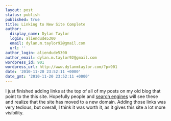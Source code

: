 ```yaml
---
layout: post
status: publish
published: true
title: Linking to New Site Complete
author:
  display_name: Dylan Taylor
  login: aliendude5300
  email: dylan.m.taylor92@gmail.com
  url: ''
author_login: aliendude5300
author_email: dylan.m.taylor92@gmail.com
wordpress_id: 901
wordpress_url: http://www.dylanmtaylor.com/?p=901
date: '2010-11-20 23:52:11 +0000'
date_gmt: '2010-11-20 23:52:11 +0000'
---
```

<p>I just finished adding links at the top of all of my posts on my old blog that point to the this site. Hopefully people and <a class="zem_slink" title="Web search engine" rel="wikipedia" href="http://en.wikipedia.org/wiki/Web_search_engine">search engines</a> will see these and realize that the site has moved to a new domain. Adding those links was very tedious, but overall, I think it was worth it, as it gives this site a lot more visibility.</p>
<div class="zemanta-pixie" style="margin-top: 10px; height: 15px;"><img class="zemanta-pixie-img" style="border: medium none; float: right;" src="http://dylanmtaylor.com/wp-content/uploads/2010/12/pixy4.gif" alt="" /></div>
